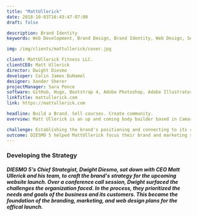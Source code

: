 ```yaml
---
title: "MattUllerick"
date: 2018-10-03T16:43:47-07:00
draft: false

description: Brand Identity
keywords: Web Development, Brand Design, Brand Identity, Web Design, Search Egine Optimization

img: /img/clients/mattullerick/cover.jpg

client: MattUllerick Fitness LLC.
clientCEO: Matt Ullerick
director: Dwight Diesmo
developer: Colin James DuHamel
designer: Xander Sherer
projectManager: Sara Pence
software: GitHub, Hugo, Bootstrap 4, Adobe Photoshop, Adobe Illustrator, Adobe XD, Sketch
linkTitle: mattullerick.com
link: https://mattullerick.com

headline: Build a Brand. Sell courses. Create community.
overview: Matt Ullerick is an up and coming body builder based in Camarillo, California. He has won 1st place in the 2019 California State Championships for Classic Physique and Men's Physique and in the 2016 NPC West Coast for Bodybuilding and Men's Physique. Matt also works and trains alongside two time Mr.Olympia World Champion Breon Ansley for Cal State Championships and Nationals.

challenge: Establishing the brand's positioning and connecting to its community.
outcome: DIESMO 5 helped MattUllerick focus their brand and marketing strategy. This led to growth in course and merchandise sales and brought in a new market of online clients.
---
```


<section class="py-5">
    <div class="row py-5">
        <div class="col-lg-6 col-md-6 col-12 pb-4 m-auto">
            <h3 class="font-weight-bold">
                Developing the Strategy
            </h3>
        </div>
        <div class="col-lg-6 col-md-6 col-12 m-auto">
            <h5 class="font-weight-light">
                DIESMO 5's Chief Strategist, Dwight Diesmo, sat down with CEO Matt Ullerick and his team, to craft the brand's strategy for the upcoming website launch. Over a conference call session, Dwight surfaced the challenges the organization faced. In the process, they prioritized the needs and goals of the business and its customers. This became the foundation of the branding, marketing, and web design plans for the offical launch.
            </h5>
        </div>
    </div>
</section>

<div class="py-5" style="background-image: url('/img/clients/mattullerick/mattullerick-cover.jpg'); background-size: contain; background-position: center; background-attachment: fixed; background-repeat: no-repeat; max-width: 100%; min-height: 100vh;">
</div>

<section class="py-5">
    <div class="row py-5">
        <div class="col-lg-6 col-md-6 col-12 pb-4 m-auto">
            <h3 class="font-weight-bold">
                Understanding the Users
            </h3>
        </div>
        <div class="col-lg-6 col-md-6 col-12 m-auto">
            <h5 class="font-weight-light">
                Matt Ullerick puts his community first. He strives to keep them motivated and determined to accomplish their fitness goals. In order to help his clients follow the fitness plans, Matt wanted to emphasize simplicity. He wanted the process of finding courses, purchasing courses, and accessing courses to be as simple as possible. This played a huge role in shaping the final website and brand design.
            </h5>
        </div>
    </div>
</section>

<div class="py-5" style="background-image: url('/img/clients/mattullerick/mattullerick-cover2.jpg'); background-size: contain; background-position: center; background-attachment: fixed; background-repeat: no-repeat; max-width: 100%; min-height: 100vh;">
</div>

<section class="py-5">
    <div class="row py-5">
        <div class="col-lg-6 col-md-6 col-12 pb-4 m-auto">
            <h3 class="font-weight-bold">
                A Smoother User Experience
            </h3>
        </div>
        <div class="col-lg-6 col-md-6 col-12 m-auto">
            <h5 class="font-weight-light">
                DIESMO 5 designed the MattUllerick website, the hub for all things Matt Ullerick related. The goal was to make it easy for users to discover and learn about his brand and courses, while cultivating course and merchandise sales throughout the user journey.
            </h5>
            <h5 class="font-weight-light">
                After the launch of the site in May 2018, there was an immediate improvement in metrics. A dramatic 23% drop in bounce rate and a 184% spike in page views.
            </h5>
        </div>
    </div>
</section>

<div class="py-5" style="background-image: url('https://images.unsplash.com/photo-1519222970733-f546218fa6d7?ixlib=rb-1.2.1&ixid=eyJhcHBfaWQiOjEyMDd9&auto=format&fit=crop&w=2000&q=60'); background-size: contain; background-position: center; background-attachment: fixed; background-repeat: no-repeat; max-width: 100%; min-height: 100vh;">
</div>

<section class="py-5">
    <div class="row py-5">
        <div class="col-lg-6 col-md-6 col-12 pb-4 m-auto">
            <h3 class="font-weight-bold">
                Results
            </h3>
        </div>
        <div class="col-lg-6 col-md-6 col-12 m-auto">
            <h5 class="font-weight-light">
                To this day Matt Ullerick still continues to virtually train clients from mattullerick.com. His business has has guided 34,000+ students in achieving their fitness goals. Since June 2019, Matt Ullerick has brought in more trainers to help him with his mission of training one million students.
            </h5>
        </div>
    </div>
</section>